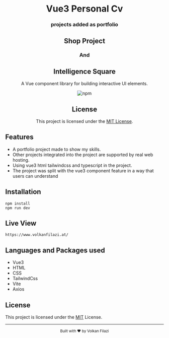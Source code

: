 <div align="center">
  <h1>Vue3 Personal Cv</h1>
  <h3>projects added as portfolio</h3>
  <h2>Shop Project</h2>
  <h3>And</h3>
  <h2>Intelligence Square</h2>
  <p>A Vue component library for building interactive UI elements.</p>
  
  ![npm](https://img.shields.io/npm/v/volki-counter-components)
  ## License

This project is licensed under the [MIT License](https://opensource.org/licenses/MIT).


</div>

## Features

- A portfolio project made to show my skills.
- Other projects integrated into the project are supported by real web hosting.
- Using vue3 html tailwindcss and typescript in the project.
- The project was split with the vue3 component feature in a way that users can understand

## Installation

```
npm install
npm run dev
```

## Live View
```
https://www.volkanfilazi.at/
```

## Languages and Packages used
- Vue3
- HTML
- CSS
- TailwindCss
- Vite
- Axios

## License

This project is licensed under the [MIT](LICENSE) License.

---

<div align="center">
  <sub>Built with ❤️ by Volkan Filazi</sub>
</div>
